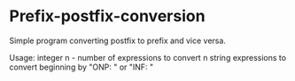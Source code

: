 # Prefix-postfix-conversion
Simple program converting postfix to prefix and vice versa.

Usage:
integer n - number of expressions to convert
n string expressions to convert beginning by "ONP: " or "INF: " 
